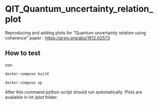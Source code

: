 # QIT_Quantum_uncertainty_relation_plot
Reproducing and adding plots for "Quantum uncertainty relation using coherence" paper : https://arxiv.org/abs/1612.02573

## How to test

run:

```bash
docker-compose build
```

```bash
docker-compose up
```
After this command python script should run automatically.
Plots are available in int /plot folder.
